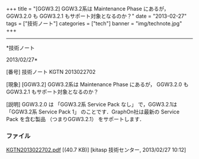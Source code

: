 ﻿+++
title = "[GGW3.2] GGW3.2系は Maintenance Phase にあるが， GGW3.2.0 も GGW3.2.1 もサポート対象となるのか？"
date = "2013-02-27"
tags = ["技術ノート"]
categories = ["tech"]
banner = "img/technote.jpg"
+++

-----------------------------------------------------------------------------------------------------------------------------

*技術ノート

2013/02/27*


[番号]
技術ノート KGTN 2013022702

[現象]
[GGW3.2] GGW3.2系は Maintenance Phase にあるが， GGW3.2.0 も GGW3.2.1
もサポート対象となるのか？

[説明]
GGW3.2.0 は 「GGW3.2系 Service Pack なし」 で，GGW3.2.1は 「GGW3.2系
Service Pack 1」 のことです．GraphOn社は最新の Service Pack を含む製品
（つまりGGW3.2.1） をサポートします．


### ファイル

 
 


[KGTN2013022702.pdf](http://techreport.kitasp.net/attachments/download/1235/KGTN2013022702.pdf)
 [(40.7 KB)] [kitasp 技術センター, 2013/02/27
10:12]


 


 

